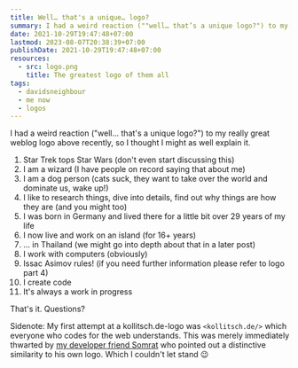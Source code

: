 ```yaml
---
title: Well… that's a unique… logo?
summary: I had a weird reaction (""well… that’s a unique logo?") to my really great weblog logo above recently, so I thought I might as well explain it.
date: 2021-10-29T19:47:48+07:00
lastmod: 2023-08-07T20:38:39+07:00
publishDate: 2021-10-29T19:47:48+07:00
resources:
  - src: logo.png
    title: The greatest logo of them all
tags:
  - davidsneighbour
  - me now
  - logos
---
```


I had a weird reaction ("well… that's a unique logo?") to my really great weblog logo above recently, so I thought I might as well explain it.

1.  Star Trek tops Star Wars (don't even start discussing this)
2.  I am a wizard (I have people on record saying that about me)
3.  I am a dog person (cats suck, they want to take over the world and dominate us, wake up!)
4.  I like to research things, dive into details, find out why things are how they are (and you might too)
5.  I was born in Germany and lived there for a little bit over 29 years of my life
6.  I now live and work on an island (for 16+ years)
7.  … in Thailand (we might go into depth about that in a later post)
8.  I work with computers (obviously)
9.  Issac Asimov rules! (if you need further information please refer to logo part 4)
10. I create code
11. It's always a work in progress

That's it. Questions?

Sidenote: My first attempt at a kollitsch.de-logo was `<kollitsch.de/>` which everyone who codes for the web understands. This was merely immediately thwarted by [my developer friend Somrat](https://somrat.netlify.app/) who pointed out a distinctive similarity to his own logo. Which I couldn't let stand :wink:
